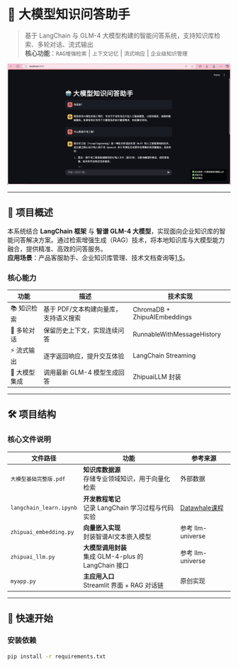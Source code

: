 # 🤖 大模型知识问答助手

> 基于 LangChain 与 GLM-4 大模型构建的智能问答系统，支持知识库检索、多轮对话、流式输出  
> ​**核心功能**​：`RAG增强检索` | `上下文记忆` | `流式响应` | `企业级知识管理`

<img src="web_graph.png" width = "1000">

---

## 🌟 项目概述
本系统结合 ​**LangChain 框架**​ 与 ​**智谱 GLM-4 大模型**，实现面向企业知识库的智能问答解决方案。通过检索增强生成（RAG）技术，将本地知识库与大模型能力融合，提供精准、高效的问答服务。  
​**应用场景**​：产品客服助手、企业知识库管理、技术文档查询等[1,5](@ref)。

### 核心能力
| 功能       | 描述                    | 技术实现                         |
| -------- | --------------------- | ---------------------------- |
| 📚 知识检索  | 基于 PDF/文本构建向量库，支持语义搜索 | ChromaDB + ZhipuAIEmbeddings |
| 💬 多轮对话  | 保留历史上下文，实现连续问答        | RunnableWithMessageHistory   |
| ⚡ 流式输出   | 逐字返回响应，提升交互体验         | LangChain Streaming          |
| 🧠 大模型集成 | 调用最新 GLM-4 模型生成回答     | ZhipuaiLLM 封装                |

---

## 🛠️ 项目结构
### 核心文件说明
| 文件路径                    | 功能                                            | 参考来源                                                          |
| ----------------------- | --------------------------------------------- | ------------------------------------------------------------- |
| `大模型基础完整版.pdf`          | ​**知识库数据源**​<br>存储专业领域知识，用于向量化检索              | 外部数据                                                          |
| `langchain_learn.ipynb` | ​**开发教程笔记**​<br>记录 LangChain 学习过程与代码实验        | [Datawhale课程](https://github.com/datawhalechina/llm-universe) |
| `zhipuai_embedding.py`  | ​**向量嵌入实现**​<br>封装智谱AI文本嵌入模型                  | 参考 llm-universe                                               |
| `zhipuai_llm.py`        | ​**大模型调用封装**​<br>集成 GLM-4-plus 的 LangChain 接口 | 参考 llm-universe                                               |
| `myapp.py`              | ​**主应用入口**​<br>Streamlit 界面 + RAG 对话链         | 原创实现                                                          |

---

## 🚀 快速开始
### 安装依赖
```bash
pip install -r requirements.txt